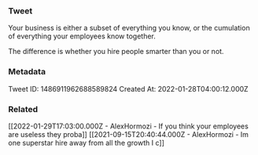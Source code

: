 ### Tweet
Your business is either a subset of everything you know, or the cumulation of everything your employees know together.

The difference is whether you hire people smarter than you or not.

### Metadata
Tweet ID: 1486911962688589824
Created At: 2022-01-28T04:00:12.000Z

### Related
[[2022-01-29T17:03:00.000Z - AlexHormozi - If you think your employees are useless they proba]]
[[2021-09-15T20:40:44.000Z - AlexHormozi - Im one superstar hire away from all the growth I c]]

